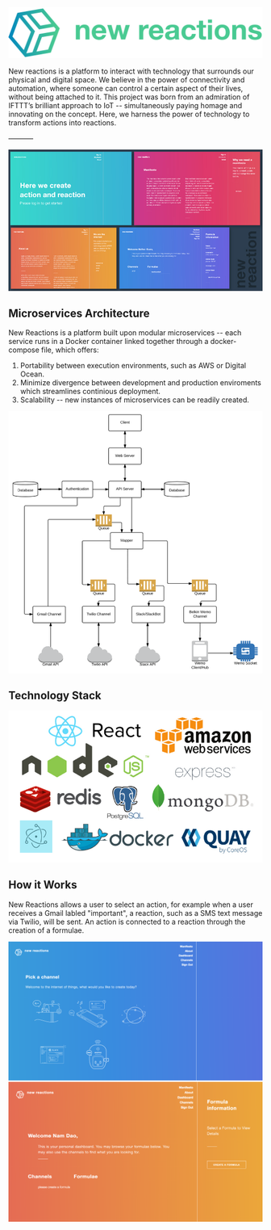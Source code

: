 ![logo](https://raw.githubusercontent.com/adryft-io/images/master/logo-01.png)

New reactions is a platform to interact with technology that surrounds our physical and digital space. We believe in the power of connectivity and automation, where someone can control a certain aspect of their lives, without being attached to it. This project was born from an admiration of IFTTT’s brilliant approach to IoT -- simultaneously paying homage and innovating on the concept. Here, we harness the power of technology to transform actions into reactions.


–––––––


![preview](https://raw.githubusercontent.com/adryft-io/images/master/newreaction.jpg)

## Microservices Architecture 
New Reactions is a platform built upon modular microservices -- each service runs in a Docker container linked together through a docker-compose file, which offers: 

1. Portability between execution environments, such as AWS or Digital Ocean. 
2. Minimize divergence between development and production enviroments which streamlines continious deployment. 
3. Scalability -- new instances of microservices can be readily created.

![preview](https://raw.githubusercontent.com/adryft-io/images/master/newreactions-architecture.png)

## Technology Stack 

![logo](https://raw.githubusercontent.com/adryft-io/images/master/techstack.jpg)

## How it Works
New Reactions allows a user to select an action, for example when a user receives a Gmail labled "important", a reaction, such as a SMS text message via Twilio, will be sent.  An action is connected to a reaction through the creation of a formulae.

![preview](https://raw.githubusercontent.com/adryft-io/images/master/channels.png)
![preview](https://raw.githubusercontent.com/adryft-io/images/master/formulae.png)





